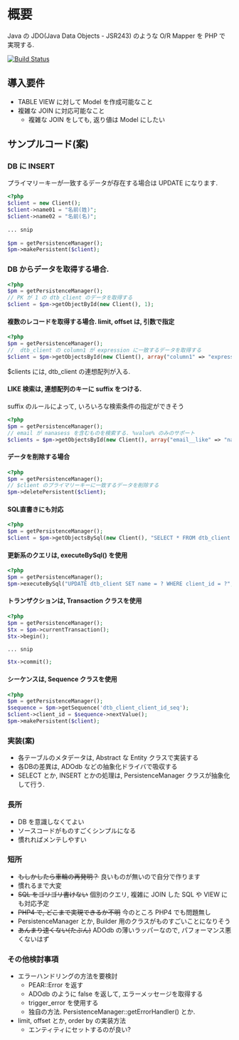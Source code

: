 # 概要

Java の JDO(Java Data Objects - JSR243) のような O/R Mapper を PHP で実現する.

[![Build Status](https://secure.travis-ci.org/nanasess/xdo.png?branch=master)](http://travis-ci.org/nanasess/xdo)

## 導入要件
 - TABLE VIEW に対して Model を作成可能なこと
 - 複雑な JOIN に対応可能なこと
   - 複雑な JOIN をしても, 返り値は Model にしたい

## サンプルコード(案)

### DB に INSERT
プライマリーキーが一致するデータが存在する場合は UPDATE になります.

```php
<?php
$client = new Client();
$client->name01 = "名前(姓)";
$client->name02 = "名前(名)";
    
... snip
    
$pm = getPersistenceManager();
$pm->makePersistent($client);
```
### DB からデータを取得する場合.

```php
<?php
$pm = getPersistenceManager();
// PK が 1 の dtb_client のデータを取得する
$client = $pm->getObjectById(new Client(), 1);
```

#### 複数のレコードを取得する場合. limit, offset は, 引数で指定

```php
<?php
$pm = getPersistenceManager();
//  dtb_client の column1 が expression に一致するデータを取得する
$client = $pm->getObjectsById(new Client(), array("column1" => "expression"));
```

$clients には, dtb_client の連想配列が入る.

#### LIKE 検索は, 連想配列のキーに suffix をつける.
suffix のルールによって, いろいろな検索条件の指定ができそう

```php
<?php
$pm = getPersistenceManager();
// email が nanasess を含むものを検索する. %value% のみのサポート
$clients = $pm->getObjectsById(new Client(), array("email__like" => "nanasess"));
```


#### データを削除する場合

```php
<?php
$pm = getPersistenceManager();
// $client のプライマリーキーに一致するデータを削除する
$pm->deletePersistent($client);
```

#### SQL直書きにも対応

```php
<?php
$pm = getPersistenceManager();
$client = $pm->getObjectsBySql(new Client(), "SELECT * FROM dtb_client WHERE client_id = ?", array(1));
```

#### 更新系のクエリは, executeBySql() を使用

```php
<?php
$pm = getPersistenceManager();
$pm->executeBySql("UPDATE dtb_client SET name = ? WHERE client_id = ?", array('hogehoge', 1));
```

#### トランザクションは, Transaction クラスを使用

```php
<?php
$pm = getPersistenceManager();
$tx = $pm->currentTransaction();
$tx->begin();

... snip

$tx->commit();
```

#### シーケンスは, Sequence クラスを使用

```php
<?php
$pm = getPersistenceManager();
$sequence = $pm->getSequence('dtb_client_client_id_seq');
$client->client_id = $sequence->nextValue();
$pm->makePersistent($client);
```


### 実装(案)

 - 各テーブルのメタデータは,  Abstract な Entity クラスで実装する
 - 各DBの差異は, ADOdb などの抽象化ドライバで吸収する
 - SELECT とか, INSERT とかの処理は, PersistenceManager クラスが抽象化して行う.

### 長所

 - DB を意識しなくてよい
 - ソースコードがものすごくシンプルになる
 - 慣れればメンテしやすい

### 短所

 - ~~もしかしたら車輪の再発明？~~ 良いものが無いので自分で作ります
 - 慣れるまで大変
 - ~~SQL をゴリゴリ書けない~~ 個別のクエリ, 複雑に JOIN した SQL や VIEW にも対応予定
 - ~~PHP4 で, どこまで実現できるか不明~~ 今のところ PHP4 でも問題無し
 - PersistenceManager とか, Builder 用のクラスがものすごいことになりそう
 - ~~あんまり速くない(たぶん)~~ ADOdb の薄いラッパーなので, パフォーマンス悪くないはず

### その他検討事項
 - エラーハンドリングの方法を要検討
   - PEAR::Error を返す
   - ADOdb のように false を返して, エラーメッセージを取得する
   - trigger_error を使用する
   - 独自の方法. PersistenceManager::getErrorHandler() とか.
 - limit, offset とか, order by の実装方法
   - エンティティにセットするのが良い?

